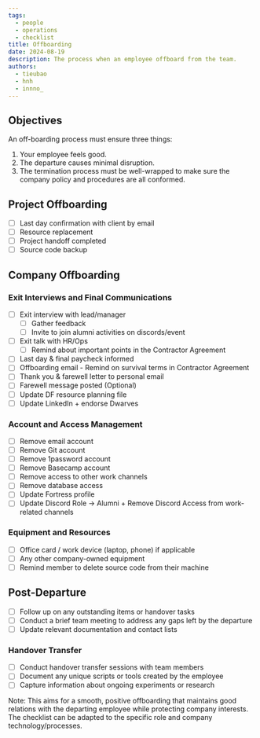 ```yaml
---
tags: 
  - people
  - operations
  - checklist
title: Offboarding
date: 2024-08-19
description: The process when an employee offboard from the team.
authors: 
  - tieubao
  - hnh
  - innno_
---
```


## Objectives
An off-boarding process must ensure three things:
1. Your employee feels good.
2. The departure causes minimal disruption.
3. The termination process must be well-wrapped to make sure the company policy and procedures are all conformed.

## Project Offboarding
- [ ] Last day confirmation with client by email 
- [ ] Resource replacement 
- [ ] Project handoff completed 
- [ ] Source code backup 

## Company Offboarding
### Exit Interviews and Final Communications
- [ ] Exit interview with lead/manager 
  - [ ] Gather feedback
  - [ ] Invite to join alumni activities on discords/event
- [ ] Exit talk with HR/Ops 
  - [ ] Remind about important points in the Contractor Agreement
- [ ] Last day & final paycheck informed 
- [ ] Offboarding email - Remind on survival terms in Contractor Agreement 
- [ ] Thank you & farewell letter to personal email 
- [ ] Farewell message posted (Optional)
- [ ] Update DF resource planning file
- [ ] Update LinkedIn + endorse Dwarves  

### Account and Access Management
- [ ] Remove email account 
- [ ] Remove Git account 
- [ ] Remove 1password account 
- [ ] Remove Basecamp account
- [ ] Remove access to other work channels 
- [ ] Remove database access
- [ ] Update Fortress profile
- [ ] Update Discord Role → Alumni + Remove Discord Access from work-related channels

### Equipment and Resources
- [ ] Office card / work device (laptop, phone) if applicable
- [ ] Any other company-owned equipment
- [ ] Remind member to delete source code from their machine

## Post-Departure
- [ ] Follow up on any outstanding items or handover tasks
- [ ] Conduct a brief team meeting to address any gaps left by the departure
- [ ] Update relevant documentation and contact lists

### Handover Transfer
- [ ] Conduct handover transfer sessions with team members
- [ ] Document any unique scripts or tools created by the employee
- [ ] Capture information about ongoing experiments or research

Note: This aims for a smooth, positive offboarding that maintains good relations with the departing employee while protecting company interests. The checklist can be adapted to the specific role and company technology/processes.
